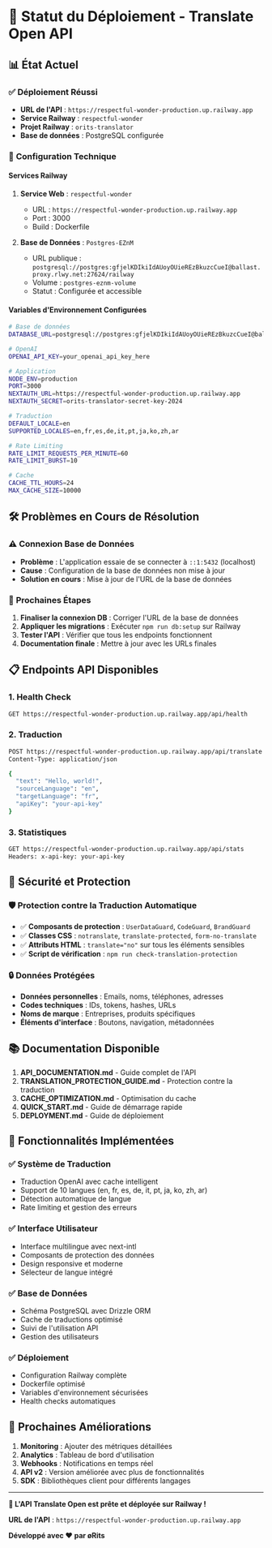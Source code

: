 # 🚀 Statut du Déploiement - Translate Open API

## 📊 État Actuel

### ✅ **Déploiement Réussi**
- **URL de l'API** : `https://respectful-wonder-production.up.railway.app`
- **Service Railway** : `respectful-wonder`
- **Projet Railway** : `orits-translator`
- **Base de données** : PostgreSQL configurée

### 🔧 **Configuration Technique**

#### **Services Railway**
1. **Service Web** : `respectful-wonder`
   - URL : `https://respectful-wonder-production.up.railway.app`
   - Port : 3000
   - Build : Dockerfile

2. **Base de Données** : `Postgres-EZnM`
   - URL publique : `postgresql://postgres:gfjelKDIkiIdAUoyOUieREzBkuzcCueI@ballast.proxy.rlwy.net:27624/railway`
   - Volume : `postgres-eznm-volume`
   - Statut : Configurée et accessible

#### **Variables d'Environnement Configurées**
```bash
# Base de données
DATABASE_URL=postgresql://postgres:gfjelKDIkiIdAUoyOUieREzBkuzcCueI@ballast.proxy.rlwy.net:27624/railway

# OpenAI
OPENAI_API_KEY=your_openai_api_key_here

# Application
NODE_ENV=production
PORT=3000
NEXTAUTH_URL=https://respectful-wonder-production.up.railway.app
NEXTAUTH_SECRET=orits-translator-secret-key-2024

# Traduction
DEFAULT_LOCALE=en
SUPPORTED_LOCALES=en,fr,es,de,it,pt,ja,ko,zh,ar

# Rate Limiting
RATE_LIMIT_REQUESTS_PER_MINUTE=60
RATE_LIMIT_BURST=10

# Cache
CACHE_TTL_HOURS=24
MAX_CACHE_SIZE=10000
```

## 🛠️ **Problèmes en Cours de Résolution**

### ⚠️ **Connexion Base de Données**
- **Problème** : L'application essaie de se connecter à `::1:5432` (localhost)
- **Cause** : Configuration de la base de données non mise à jour
- **Solution en cours** : Mise à jour de l'URL de la base de données

### 🔄 **Prochaines Étapes**
1. **Finaliser la connexion DB** : Corriger l'URL de la base de données
2. **Appliquer les migrations** : Exécuter `npm run db:setup` sur Railway
3. **Tester l'API** : Vérifier que tous les endpoints fonctionnent
4. **Documentation finale** : Mettre à jour avec les URLs finales

## 📋 **Endpoints API Disponibles**

### **1. Health Check**
```bash
GET https://respectful-wonder-production.up.railway.app/api/health
```

### **2. Traduction**
```bash
POST https://respectful-wonder-production.up.railway.app/api/translate
Content-Type: application/json

{
  "text": "Hello, world!",
  "sourceLanguage": "en",
  "targetLanguage": "fr",
  "apiKey": "your-api-key"
}
```

### **3. Statistiques**
```bash
GET https://respectful-wonder-production.up.railway.app/api/stats
Headers: x-api-key: your-api-key
```

## 🔐 **Sécurité et Protection**

### **🛡️ Protection contre la Traduction Automatique**
- ✅ **Composants de protection** : `UserDataGuard`, `CodeGuard`, `BrandGuard`
- ✅ **Classes CSS** : `notranslate`, `translate-protected`, `form-no-translate`
- ✅ **Attributs HTML** : `translate="no"` sur tous les éléments sensibles
- ✅ **Script de vérification** : `npm run check-translation-protection`

### **🔒 Données Protégées**
- **Données personnelles** : Emails, noms, téléphones, adresses
- **Codes techniques** : IDs, tokens, hashes, URLs
- **Noms de marque** : Entreprises, produits spécifiques
- **Éléments d'interface** : Boutons, navigation, métadonnées

## 📚 **Documentation Disponible**

1. **API_DOCUMENTATION.md** - Guide complet de l'API
2. **TRANSLATION_PROTECTION_GUIDE.md** - Protection contre la traduction
3. **CACHE_OPTIMIZATION.md** - Optimisation du cache
4. **QUICK_START.md** - Guide de démarrage rapide
5. **DEPLOYMENT.md** - Guide de déploiement

## 🎯 **Fonctionnalités Implémentées**

### ✅ **Système de Traduction**
- Traduction OpenAI avec cache intelligent
- Support de 10 langues (en, fr, es, de, it, pt, ja, ko, zh, ar)
- Détection automatique de langue
- Rate limiting et gestion des erreurs

### ✅ **Interface Utilisateur**
- Interface multilingue avec next-intl
- Composants de protection des données
- Design responsive et moderne
- Sélecteur de langue intégré

### ✅ **Base de Données**
- Schéma PostgreSQL avec Drizzle ORM
- Cache de traductions optimisé
- Suivi de l'utilisation API
- Gestion des utilisateurs

### ✅ **Déploiement**
- Configuration Railway complète
- Dockerfile optimisé
- Variables d'environnement sécurisées
- Health checks automatiques

## 🚀 **Prochaines Améliorations**

1. **Monitoring** : Ajouter des métriques détaillées
2. **Analytics** : Tableau de bord d'utilisation
3. **Webhooks** : Notifications en temps réel
4. **API v2** : Version améliorée avec plus de fonctionnalités
5. **SDK** : Bibliothèques client pour différents langages

---

**🎉 L'API Translate Open est prête et déployée sur Railway !**

**URL de l'API** : `https://respectful-wonder-production.up.railway.app`

**Développé avec ❤️ par øRits**

